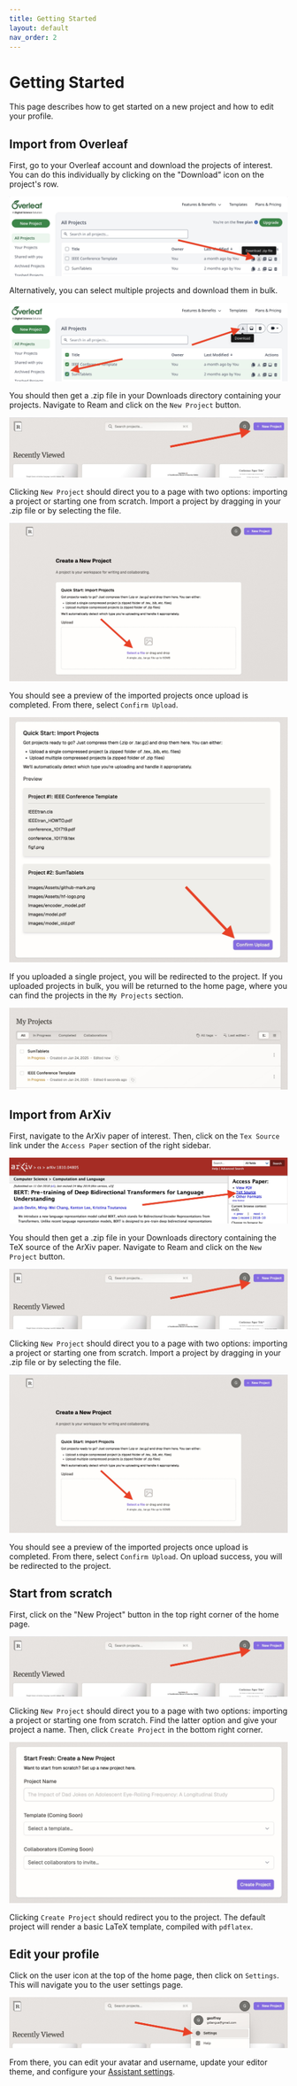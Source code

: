 ```yaml
---
title: Getting Started
layout: default
nav_order: 2
---
```


# Getting Started

This page describes how to get started on a new project and how to edit your profile.

## Import from Overleaf

First, go to your Overleaf account and download the projects of interest. You can do this individually by clicking on the "Download" icon on the project's row.

![Overleaf single project download](overleaf-download-single.jpeg)

Alternatively, you can select multiple projects and download them in bulk.

![Overleaf bulk project download](overleaf-download-bulk.jpeg) 

You should then get a .zip file in your Downloads directory containing your projects. Navigate to Ream and click on the `New Project` button.

![New Project button](new-project-button.jpeg)

Clicking `New Project` should direct you to a page with two options: importing a project or starting one from scratch. Import a project by dragging in your .zip file or by selecting the file.

![import project](import-project.jpeg)

You should see a preview of the imported projects once upload is completed. From there, select `Confirm Upload`. 

![confirm upload](confirm-upload.jpeg)

If you uploaded a single project, you will be redirected to the project. If you uploaded projects in bulk, you will be returned to the home page, where you can find the projects in the `My Projects` section.

![uploaded projects](uploaded-projects.jpeg)


## Import from ArXiv

First, navigate to the ArXiv paper of interest. Then, click on the `Tex Source` link under the `Access Paper` section of the right sidebar.

![TeX source](tex-source.jpeg)

You should then get a .zip file in your Downloads directory containing the TeX source of the ArXiv paper. Navigate to Ream and click on the `New Project` button.

![New Project button](new-project-button.jpeg)

Clicking `New Project` should direct you to a page with two options: importing a project or starting one from scratch. Import a project by dragging in your .zip file or by selecting the file.

![import project](import-project.jpeg)

You should see a preview of the imported projects once upload is completed. From there, select `Confirm Upload`. On upload success, you will be redirected to the project.

## Start from scratch

First, click on the "New Project" button in the top right corner of the home page.

![New Project button](new-project-button.jpeg)

Clicking `New Project` should direct you to a page with two options: importing a project or starting one from scratch. Find the latter option and give your project a name. Then, click `Create Project` in the bottom right corner.

![create new project](create-new-project.jpeg)

Clicking `Create Project` should redirect you to the project. The default project will render a basic LaTeX template, compiled with `pdflatex`.

## Edit your profile

Click on the user icon at the top of the home page, then click on `Settings`. This will navigate you to the user settings page.

![settings](settings.jpeg)

From there, you can edit your avatar and username, update your editor theme, and configure your [Assistant settings](../assistant/index.md).


